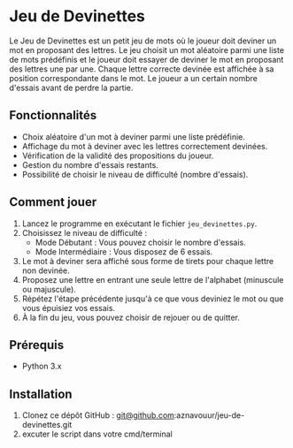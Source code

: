 # Jeu de Devinettes

Le Jeu de Devinettes est un petit jeu de mots où le joueur doit deviner un mot en proposant des lettres. Le jeu choisit un mot aléatoire parmi une liste de mots prédéfinis et le joueur doit essayer de deviner le mot en proposant des lettres une par une. Chaque lettre correcte devinée est affichée à sa position correspondante dans le mot. Le joueur a un certain nombre d'essais avant de perdre la partie.

## Fonctionnalités

- Choix aléatoire d'un mot à deviner parmi une liste prédéfinie.
- Affichage du mot à deviner avec les lettres correctement devinées.
- Vérification de la validité des propositions du joueur.
- Gestion du nombre d'essais restants.
- Possibilité de choisir le niveau de difficulté (nombre d'essais).

## Comment jouer

1. Lancez le programme en exécutant le fichier `jeu_devinettes.py`.
2. Choisissez le niveau de difficulté :
   - Mode Débutant : Vous pouvez choisir le nombre d'essais.
   - Mode Intermédiaire : Vous disposez de 6 essais.
3. Le mot à deviner sera affiché sous forme de tirets pour chaque lettre non devinée.
4. Proposez une lettre en entrant une seule lettre de l'alphabet (minuscule ou majuscule).
5. Répétez l'étape précédente jusqu'à ce que vous deviniez le mot ou que vous épuisiez vos essais.
6. À la fin du jeu, vous pouvez choisir de rejouer ou de quitter.

## Prérequis

- Python 3.x

## Installation

1. Clonez ce dépôt GitHub : git@github.com:aznavouur/jeu-de-devinettes.git
2. excuter le script dans votre cmd/terminal


